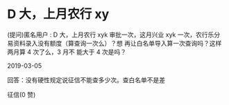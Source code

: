 # D 大，上月农行 xy

(提问)匿名用户 : D 大，上月农行 xyk 审批一次，这月兴业 xyk 一次，农行乐分易资料录入没有额度（算查询一次么）？想 再让白名单导入算一次查询吗？这样两月算 4 次了么，3 月不 能大于 4 次是吗？

2019-03-05

回答：没有硬性规定说征信不能查多少次。查白名单不是差

征信(0 赞)